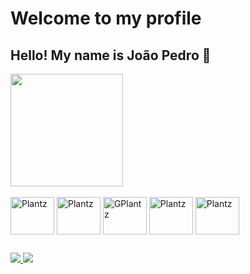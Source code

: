 # Welcome to my profile

## Hello! My name is João Pedro 👋

<div>
  <a href="https://github.com/anuraghazra/github-readme-stats">
    <img height=180 align="center" src="https://github-readme-stats.vercel.app/api?username=zplantz&&theme=tokyonight">
  </a>
</div>

<div style="display: inline_block"><br>  
  <img align="center" alt="Plantz" height="60" width="70" src="https://cdn.jsdelivr.net/gh/devicons/devicon/icons/python/python-original.svg" />
  <img align="center" alt="Plantz" height="60" width="70" src="https://cdn.jsdelivr.net/gh/devicons/devicon/icons/java/java-original-wordmark.svg"> 
  <img align="center" alt="GPlantz" height="60" width="70" src="https://cdn.jsdelivr.net/gh/devicons/devicon/icons/html5/html5-original.svg"> 
  <img align="center" alt="Plantz" height="60" width="70" src="https://cdn.jsdelivr.net/gh/devicons/devicon/icons/css3/css3-original.svg"> 
  <img align="center" alt="Plantz" height="60" width="70" src="https://cdn.jsdelivr.net/gh/devicons/devicon/icons/javascript/javascript-original.svg"> 
</div>

##

<div>
  <a href="https://www.linkedin.com/in/joão-pedro-lima-dantas-bab03a1b1/" target="_blank">
    <img src="https://img.shields.io/badge/LinkedIn-0077B5?style=for-the-badge&logo=linkedin&logoColor=white" target="_blank">
  </a>
  <a href="https://www.instagram.com/joaope.ld/" target="_blank">
    <img src="https://img.shields.io/badge/Instagram-E4405F?style=for-the-badge&logo=instagram&logoColor=white" target="_blank">
  </a>
</div>
